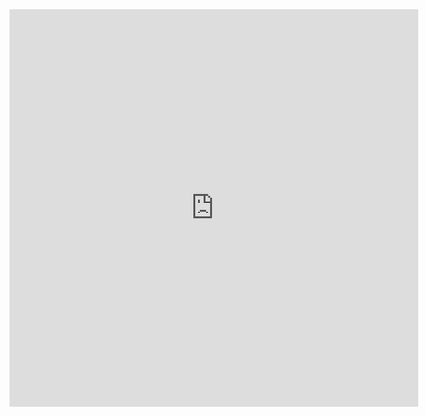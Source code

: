 <iframe src="http://docs.google.com/gview?url=https://drive.google.com/file/d/1uSEkWiOGwTEKpnvnYgwX2eChJVkhQIhe/view?usp=sharing&embedded=true" style="width:718px; height:700px;" frameborder="0"></iframe>

